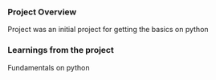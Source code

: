 ### Project Overview

 Project was an initial project for getting the basics on python


### Learnings from the project

 Fundamentals on python


